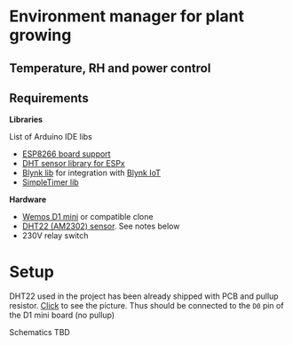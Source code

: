 Environment manager for plant growing
=====================================

Temperature, RH and power control
---------------------------------

## Requirements

**Libraries**

List of Arduino IDE libs

- [ESP8266 board support](https://github.com/esp8266/Arduino#installing-with-boards-manager)
- [DHT sensor library for ESPx](https://github.com/beegee-tokyo/DHTesp)
- [Blynk lib](https://github.com/blynkkk/blynk-library/releases) for integration with [Blynk IoT](https://blynk.io)
- [SimpleTimer lib](https://github.com/schinken/SimpleTimer)

**Hardware**

- [Wemos D1 mini](https://wiki.wemos.cc/products:d1:d1_mini) or compatible clone
- [DHT22 (AM2302) sensor](https://learn.adafruit.com/dht). See notes below
- 230V relay switch

# Setup

DHT22 used in the project has been already shipped with PCB and pullup resistor. [Click](resources/dht22-am2302-temperature-humidity.jpeg) to see the picture. Thus should be connected to the `D0` pin of the D1 mini board (no pullup)

Schematics TBD